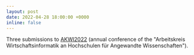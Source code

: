```yaml
---
layout: post
date: 2022-04-28 18:00:00 +0000
inline: false
---
```


Three submissions to [AKWI2022](https://akwi2022.htw-berlin.de) (annual conference of the
"Arbeitskreis Wirtschaftsinformatik an Hochschulen für Angewandte
Wissenschaften").
